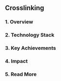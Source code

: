 ## **Crosslinking**

### 1. Overview 

### 2. Technology Stack

### 3. Key Achievements

### 4. Impact

### 5. Read More